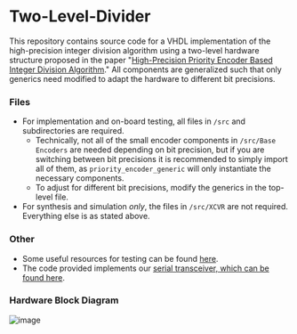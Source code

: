 # Two-Level-Divider

This repository contains source code for a VHDL implementation of the high-precision integer division algorithm using a two-level hardware structure proposed in the paper "[High-Precision Priority Encoder Based Integer Division Algorithm](https://ieeexplore.ieee.org/document/9531809)." All components are generalized such that only generics need modified to adapt the hardware to different bit precisions.

### Files

- For implementation and on-board testing, all files in `/src` and subdirectories are required.
  - Technically, not all of the small encoder components in `/src/Base Encoders` are needed depending on bit precision, but if you are switching between bit precisions it is recommended to simply import all of them, as `priority_encoder_generic` will only instantiate the necessary components.
  - To adjust for different bit precisions, modify the generics in the top-level file.
- For synthesis and simulation *only*, the files in `/src/XCVR` are not required. Everything else is as stated above.

### Other

- Some useful resources for testing can be found [here](https://github.com/ALUminaries/Two-Level-Multiplier).
- The code provided implements our [serial transceiver, which can be found here](https://github.com/ALUminaries/Serial-Transceiver).

### Hardware Block Diagram

![image](https://github.com/ALUminaries/Two-Level-Divider/assets/16062019/f8893681-b5e7-47b6-b0fc-2e83da614538)


